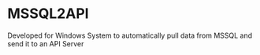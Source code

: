# MSSQL2API

Developed for Windows System to automatically pull data from MSSQL and send it to an API Server
